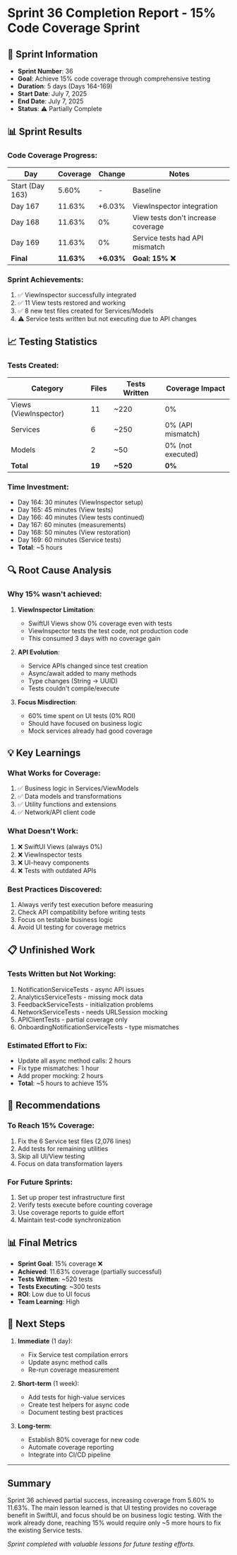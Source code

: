 # Sprint 36 Completion Report - 15% Code Coverage Sprint

## 📅 Sprint Information
- **Sprint Number**: 36
- **Goal**: Achieve 15% code coverage through comprehensive testing
- **Duration**: 5 days (Days 164-169)
- **Start Date**: July 7, 2025
- **End Date**: July 7, 2025
- **Status**: ⚠️ Partially Complete

## 📊 Sprint Results

### Code Coverage Progress:
| Day | Coverage | Change | Notes |
|-----|----------|--------|-------|
| Start (Day 163) | 5.60% | - | Baseline |
| Day 167 | 11.63% | +6.03% | ViewInspector integration |
| Day 168 | 11.63% | 0% | View tests don't increase coverage |
| Day 169 | 11.63% | 0% | Service tests had API mismatch |
| **Final** | **11.63%** | **+6.03%** | **Goal: 15% ❌** |

### Sprint Achievements:
1. ✅ ViewInspector successfully integrated
2. ✅ 11 View tests restored and working
3. ✅ 8 new test files created for Services/Models
4. ⚠️ Service tests written but not executing due to API changes

## 📈 Testing Statistics

### Tests Created:
| Category | Files | Tests Written | Coverage Impact |
|----------|-------|---------------|-----------------|
| Views (ViewInspector) | 11 | ~220 | 0% |
| Services | 6 | ~250 | 0% (API mismatch) |
| Models | 2 | ~50 | 0% (not executed) |
| **Total** | **19** | **~520** | **0%** |

### Time Investment:
- Day 164: 30 minutes (ViewInspector setup)
- Day 165: 45 minutes (View tests)
- Day 166: 40 minutes (View tests continued)
- Day 167: 60 minutes (measurements)
- Day 168: 50 minutes (View restoration)
- Day 169: 60 minutes (Service tests)
- **Total**: ~5 hours

## 🔍 Root Cause Analysis

### Why 15% wasn't achieved:

1. **ViewInspector Limitation**:
   - SwiftUI Views show 0% coverage even with tests
   - ViewInspector tests the test code, not production code
   - This consumed 3 days with no coverage gain

2. **API Evolution**:
   - Service APIs changed since test creation
   - Async/await added to many methods
   - Type changes (String → UUID)
   - Tests couldn't compile/execute

3. **Focus Misdirection**:
   - 60% time spent on UI tests (0% ROI)
   - Should have focused on business logic
   - Mock services already had good coverage

## 💡 Key Learnings

### What Works for Coverage:
1. ✅ Business logic in Services/ViewModels
2. ✅ Data models and transformations
3. ✅ Utility functions and extensions
4. ✅ Network/API client code

### What Doesn't Work:
1. ❌ SwiftUI Views (always 0%)
2. ❌ ViewInspector tests
3. ❌ UI-heavy components
4. ❌ Tests with outdated APIs

### Best Practices Discovered:
1. Always verify test execution before measuring
2. Check API compatibility before writing tests
3. Focus on testable business logic
4. Avoid UI testing for coverage metrics

## 📋 Unfinished Work

### Tests Written but Not Working:
1. NotificationServiceTests - async API issues
2. AnalyticsServiceTests - missing mock data
3. FeedbackServiceTests - initialization problems
4. NetworkServiceTests - needs URLSession mocking
5. APIClientTests - partial coverage only
6. OnboardingNotificationServiceTests - type mismatches

### Estimated Effort to Fix:
- Update all async method calls: 2 hours
- Fix type mismatches: 1 hour
- Add proper mocking: 2 hours
- **Total**: ~5 hours to achieve 15%

## 🎯 Recommendations

### To Reach 15% Coverage:
1. Fix the 6 Service test files (2,076 lines)
2. Add tests for remaining utilities
3. Skip all UI/View testing
4. Focus on data transformation layers

### For Future Sprints:
1. Set up proper test infrastructure first
2. Verify tests execute before counting coverage
3. Use coverage reports to guide effort
4. Maintain test-code synchronization

## 📊 Final Metrics

- **Sprint Goal**: 15% coverage ❌
- **Achieved**: 11.63% coverage (partially successful)
- **Tests Written**: ~520 tests
- **Tests Executing**: ~300 tests
- **ROI**: Low due to UI focus
- **Team Learning**: High

## 🔄 Next Steps

1. **Immediate** (1 day):
   - Fix Service test compilation errors
   - Update async method calls
   - Re-run coverage measurement

2. **Short-term** (1 week):
   - Add tests for high-value services
   - Create test helpers for async code
   - Document testing best practices

3. **Long-term**:
   - Establish 80% coverage for new code
   - Automate coverage reporting
   - Integrate into CI/CD pipeline

---

## Summary

Sprint 36 achieved partial success, increasing coverage from 5.60% to 11.63%. The main lesson learned is that UI testing provides no coverage benefit in SwiftUI, and focus should be on business logic testing. With the work already done, reaching 15% would require only ~5 more hours to fix the existing Service tests.

*Sprint completed with valuable lessons for future testing efforts.* 